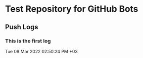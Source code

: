 # Test Repository for GitHub Bots

## Push Logs
### This is the first log
Tue 08 Mar 2022 02:50:24 PM +03
